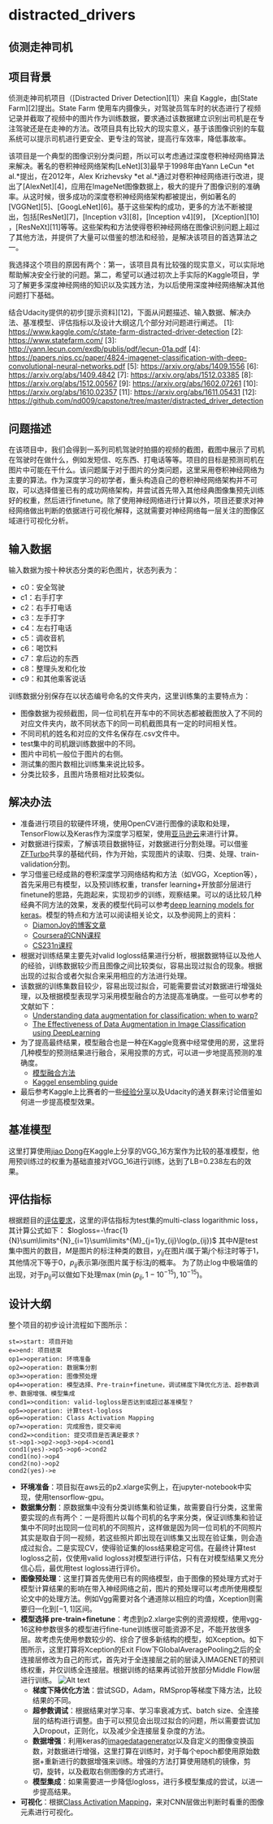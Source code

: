 # distracted_drivers

## 侦测走神司机

## 项目背景
侦测走神司机项目（[Distracted Driver Detection][1]）来自 Kaggle，由[State Farm][2]提出。State Farm 使用车内摄像头，对驾驶员驾车时的状态进行了视频记录并截取了视频中的图片作为训练数据，要求通过该数据建立识别出司机是在专注驾驶还是在走神的方法。改项目具有比较大的现实意义，基于该图像识别的车载系统可以提示司机进行更安全、更专注的驾驶，提高行车效率，降低事故率。

该项目是一个典型的图像识别分类问题，所以可以考虑通过深度卷积神经网络算法来解决。著名的卷积神经网络架构[LeNet][3]最早于1998年由Yann LeCun *et al.*提出，在2012年，Alex Krizhevsky *et al.*通过对卷积神经网络进行改进，提出了[AlexNet][4]，应用在ImageNet图像数据上，极大的提升了图像识别的准确率。从这时候，很多成功的深度卷积神经网络架构都被提出，例如著名的[VGGNet][5]、[GoogLeNet][6]。基于这些架构的成功，更多的方法不断被提出，包括[ResNet][7]，[Inception v3][8]，[Inception v4][9]， [Xception][10] ，[ResNeXt][11]等等。这些架构和方法使得卷积神经网络在图像识别问题上超过了其他方法，并提供了大量可以借鉴的想法和经验，是解决该项目的首选算法之一。

我选择这个项目的原因有两个：第一，该项目具有比较强的现实意义，可以实际地帮助解决安全行驶的问题。第二，希望可以通过初次上手实际的Kaggle项目，学习了解更多深度神经网络的知识以及实践方法，为以后使用深度神经网络解决其他问题打下基础。

结合Udacity提供的初步[提示资料][12]，下面从问题描述、输入数据、解决办法、基准模型、评估指标以及设计大纲这几个部分对问题进行阐述。
[1]: https://www.kaggle.com/c/state-farm-distracted-driver-detection
[2]: https://www.statefarm.com/
[3]: http://yann.lecun.com/exdb/publis/pdf/lecun-01a.pdf
[4]: https://papers.nips.cc/paper/4824-imagenet-classification-with-deep-convolutional-neural-networks.pdf
[5]: https://arxiv.org/abs/1409.1556
[6]: https://arxiv.org/abs/1409.4842
[7]: https://arxiv.org/abs/1512.03385
[8]: https://arxiv.org/abs/1512.00567
[9]: https://arxiv.org/abs/1602.07261
[10]: https://arxiv.org/abs/1610.02357
[11]: https://arxiv.org/abs/1611.05431
[12]: https://github.com/nd009/capstone/tree/master/distracted_driver_detection
## 问题描述
在该项目中，我们会得到一系列司机驾驶时拍摄的视频的截图，截图中展示了司机在驾驶时在做什么，例如发短信、吃东西、打电话等等。项目的目标是预测司机在图片中可能在干什么。该问题属于对于图片的分类问题，这里采用卷积神经网络为主要的算法。作为深度学习的初学者，重头构造自己的卷积神经网络架构并不可取，可以选择借鉴已有的成功网络架构，并尝试首先带入其他经典图像集预先训练好的权重，然后进行finetune。除了使用神经网络进行计算以外，项目还要求对神经网络做出判断的依据进行可视化解释，这就需要对神经网络每一层关注的图像区域进行可视化分析。

## 输入数据
输入数据为按十种状态分类的彩色图片，状态列表为：
- c0：安全驾驶
- c1：右手打字
- c2：右手打电话
- c3：左手打字
- c4：左右打电话
- c5：调收音机
- c6：喝饮料
- c7：拿后边的东西
- c8：整理头发和化妆
- c9：和其他乘客说话

训练数据分别保存在以状态编号命名的文件夹内，这里训练集的主要特点为：
- 图像数据为视频截图，同一位司机在开车中的不同状态都被截图放入了不同的对应文件夹内，故不同状态下的同一司机截图具有一定的时间相关性。
- 不同司机的姓名和对应的文件名保存在.csv文件中。
- test集中的司机跟训练数据中的不同。
- 图片中司机一般位于图片的右侧。
- 测试集的图片数相比训练集来说比较多。
- 分类比较多，且图片场景相对比较类似。


## 解决办法
-  准备进行项目的软硬件环境，使用OpenCV进行图像的读取和处理，TensorFlow以及Keras作为深度学习框架，使用[亚马逊云][19]来进行计算。
-  对数据进行探索，了解该项目数据特征，对数据进行分割处理。可以借鉴[ZFTurbo][13]共享的基础代码，作为开始，实现图片的读取、归类、处理、train-validation分割。
- 学习借鉴已经成熟的卷积深度学习网络结构和方法（如VGG，Xception等），首先采用已有模型，以及预训练权重，transfer learning+开放部分层进行finetune的思路，先跑起来，实现初步的训练，观察结果。可以的话比较几种经典不同方法的效果，发表的模型代码可以参考[deep learning models for keras][15]。模型的特点和方法可以阅读相关论文，以及参阅网上的资料：
	- [DiamonJoy的博客文章][16]
	- [Coursera的CNN课程][17]
	- [CS231n课程][18]
- 根据对训练结果主要先对valid logloss结果进行分析，根据数据特征以及他人的经验，训练数据较少而且图像之间比较类似，容易出现过拟合的现象。根据出现的过拟合或者欠拟合来采用相应的方法进行处理。
- 该数据的训练集数目较少，容易出现过拟合，可能需要尝试对数据进行增强处理，以及根据模型表现学习采用模型融合的方法提高准确度。一些可以参考的文献如下：
	- [Understanding data augmentation for classification: when to warp?][Sebastien]
	- [The Effectiveness of Data Augmentation in Image Classification using DeepLearning][Luis]
- 为了提高最终结果，模型融合也是一种在Kaggle竞赛中经常使用的房，这里将几种模型的预测结果进行融合，采用投票的方式，可以进一步地提高预测的准确度。
	- [模型融合方法][20]
	- [Kaggel ensembling guide][21]
- 最后参考Kaggle上比赛者的一些[经验分享][14]以及Udacity的通关群来讨论借鉴如何进一步提高模型效果。


[13]: https://www.kaggle.com/zfturbo/keras-sample
[14]: https://www.kaggle.com/c/state-farm-distracted-driver-detection/discussion
[15]: https://github.com/fchollet/deep-learning-models
[16]: http://my.csdn.net/u013751160
[17]: https://www.coursera.org/learn/convolutional-neural-networks/home/week/4
[18]: http://cs231n.github.io/convolutional-networks/
[19]: https://zhuanlan.zhihu.com/p/25066187
[20]: http://blog.csdn.net/sinat_29819401/article/details/71191219
[21]: https://mlwave.com/kaggle-ensembling-guide/
[Sebastien]: https://arxiv.org/abs/1609.08764
[Luis]: https://arxiv.org/abs/1712.04621


## 基准模型
这里打算使用[jiao Dong][jiaoDong]在Kaggle上分享的VGG_16方案作为比较的基准模型，他用预训练过的权重为基础直接对VGG_16进行训练，达到了LB=0.238左右的效果。

[jiaoDong]: https://www.kaggle.com/jiaodong/vgg-16-pretrained-loss-0-23800

## 评估指标
根据题目的[评估要求][Evaluation]，这里的评估指标为test集的multi-class logarithmic loss，其计算公式如下：
$logloss=-\frac{1}{N}\sum\limits^{N}_{i=1}\sum\limits^{M}_{j=1}y_{ij}\log(p_{ij})$
其中$N$是test集中图片的数目，$M$是图片的标注种类的数目，$y_{ij}$在图片$i$属于第$j$个标注时等于1，其他情况下等于0，$p_{ij}$表示第$i$张图片属于标注$j$的概率。
为了防止$\log$中极端值的出现，对于$p_{ij}$可以做如下处理$\max(\min(p_{ij},1-10^{-15}),10^{-15})$。

[Evaluation]: https://www.kaggle.com/c/state-farm-distracted-driver-detection#evaluation

## 设计大纲
整个项目的初步设计流程如下图所示：
```flow
st=>start: 项目开始
e=>end: 项目结束
op1=>operation: 环境准备
op2=>operation: 数据集分割
op3=>operation: 图像预处理
op4=>operation: 模型选择、Pre-train+finetune，调试梯度下降优化方法、超参数调参、数据增强、模型集成
cond1=>condition: valid-logloss是否达到或超过基准模型？
op5=>operation: 计算test-logloss
op6=>operation: Class Activation Mapping 
op7=>operation: 完成报告，提交审阅
cond2=>condition: 提交项目是否满足要求？
st->op1->op2->op3->op4->cond1
cond1(yes)->op5->op6->cond2
cond1(no)->op4
cond2(no)->op2
cond2(yes)->e
```
- **环境准备**：项目拟在aws云的p2.xlarge实例上，在jupyter-notebook中实现，使用tensorflow-gpu。
- **数据集分割**：原数据集中没有分类训练集和验证集，故需要自行分类，这里需要实现的点有两个：一是将图片以每个司机的名字来分类，保证训练集和验证集中不同时出现同一位司机的不同照片，这样做是因为同一位司机的不同照片其实是取自于同一视频，若这些照片即出现在训练集又出现在验证集，则会造成过拟合。二是实现CV，使得验证集的loss结果稳定可信。在最终计算test logloss之前，仅使用valid logloss对模型进行评估，只有在对模型结果又充分信心后，最优用test logloss进行评价。
- **图像预处理**：这里打算首先使用已有的网络模型，由于图像的预处理方式对于模型计算结果的影响在带入神经网络之前，图片的预处理可以考虑所使用模型论文中的处理方法。例如Vgg需要对各个通道除以相应的均值，Xception则需要归一化到$[-1,1]$区间。
- **模型选择 pre-train+finetune**：考虑到p2.xlarge实例的资源规模，使用vgg-16这种参数很多的模型进行fine-tune训练很可能资源不足，不能开放很多层。故考虑先使用参数较少的、综合了很多新结构的模型，如Xception。如下图所示，这里打算将Xception的Exit Flow下GlobalAveragePooling之后的全连接层修改为自己的形式，首先对于全连接层之前的层读入IMAGENET的预训练权重，并仅训练全连接层。根据训练的结果再试验开放部分Middle Flow层进行训练。
![Alt text](./1516459234426.png)
	- **梯度下降优化方法**：尝试SGD，Adam，RMSprop等梯度下降方法，比较结果的不同。
	-  **超参数调试**：根据结果对学习率、学习率衰减方式、batch size、全连接层的结构进行调整。由于可以预见会出现过拟合的问题，所以需要尝试加入Dropout，正则化，以及减少全连接层复杂度的方法。
	-  **数据增强**：利用keras的[imagedatagenerator]以及自定义的图像变换函数，对数据进行增强，这里打算在训练时，对于每个epoch都使用原始数据+重新进行的数据增强来训练。增强的方法打算使用随机的镜像，剪切，旋转，以及截取右侧图像的方式进行。
	-   **模型集成**：如果需要进一步降低logloss，进行多模型集成的尝试，以进一步提高结果。
- **可视化**：根据[Class Activation Mapping][map]，来对CNN层做出判断时看重的图像元素进行可视化。


[map]: http://cnnlocalization.csail.mit.edu/
[imagedatagenerator]: https://keras.io/preprocessing/image/

